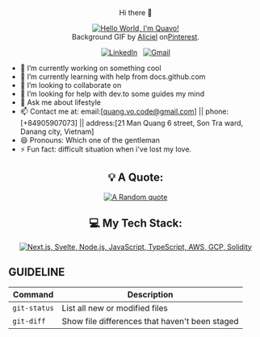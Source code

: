 <div align="center">Hi there 👋

[![Hello World, I'm Quavo!](assets/header.gif)](https://github.com/gerworkspaces)  
Background GIF by [Aliciel](https://www.pinterest.com/pin/5277724550564022/) on[Pinterest](https://www.pinterest.com/).

[![LinkedIn](https://skillicons.dev/icons?i=linkedin)](https://www.linkedin.com/in/quang-vo-code/) &nbsp;
[![Gmail](https://skillicons.dev/icons?i=gmail)](https://mail.google.com/mail/u/0/#inbox)
  
</div>

- 🔭 I’m currently working on something cool
- 🌱 I’m currently learning with help from docs.github.com
- 👯 I’m looking to collaborate on 
- 🤔 I’m looking for help with dev.to some guides my mind
- 💬 Ask me about lifestyle
- 📫 Contact me at: email:[quang.vo.code@gmail.com] || phone:[+84905907073] || address:[21 Man Quang 6 street, Son Tra ward, Danang city, Vietnam] 
- 😄 Pronouns: Which one of the gentleman
- ⚡ Fun fact: difficult situation when i've lost my love.

<div align="center">

## 💡 A Quote:

[![A Random quote](https://quotes-github-readme.vercel.app/api?type=horizontal&theme=dark)](https://github.com/piyushsuthar/github-readme-quotes)

## 💻 My Tech Stack:

[![Next.js, Svelte, Node.js, JavaScript, TypeScript, AWS, GCP, Solidity](https://skillicons.dev/icons?i=next,svelte,nodejs,js,ts,aws,gcp,solidity)](https://skillicons.dev)



</div>
  
## **GUIDELINE**
|  Command       |     Description                                      |
|  ------------  |     ------------------------                         |
|  `git-status`  |     List all new or modified files                   |
|  `git-diff`    |     Show file differences that haven't been staged   |
